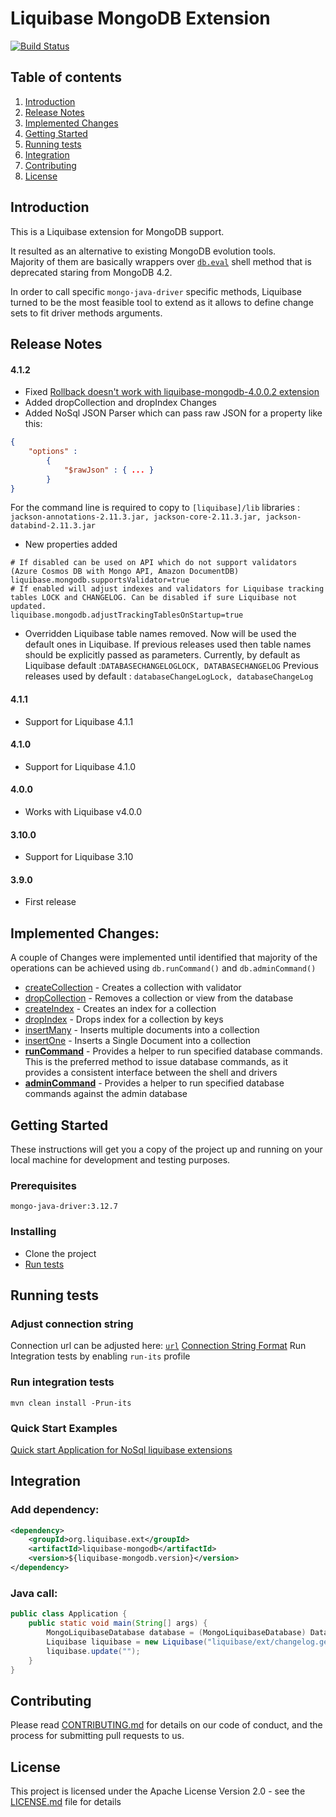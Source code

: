 # Liquibase MongoDB Extension

[![Build Status](https://travis-ci.com/liquibase/liquibase-mongodb.svg?branch=master)](https://travis-ci.com/liquibase/liquibase-mongodb)

## Table of contents

1. [Introduction](#introduction)
1. [Release Notes](#release-notes)
1. [Implemented Changes](#implemented-changes)
1. [Getting Started](#getting-started)
1. [Running tests](#running-tests)
1. [Integration](#integration)
1. [Contributing](#contributing)
1. [License](#license)

<a name="introduction"></a>
## Introduction

This is a Liquibase extension for MongoDB support. 

It resulted as an alternative to existing MongoDB evolution tools.  
Majority of them are basically wrappers over [`db.eval`](https://docs.mongodb.com/manual/reference/method/db.eval/#db.eval) shell method that is deprecated staring from MongoDB 4.2.

In order to call specific `mongo-java-driver` specific methods, 
Liquibase turned to be the most feasible tool to extend as it allows to define change sets to fit driver methods arguments.

<a name="release-notes"></a>
## Release Notes

#### 4.1.2
* Fixed [Rollback doesn't work with liquibase-mongodb-4.0.0.2 extension](https://github.com/liquibase/liquibase-mongodb/issues/38)
* Added dropCollection and dropIndex Changes
* Added NoSql JSON Parser which can pass raw JSON for a property like this:
```json 
{
    "options" : 
        {
            "$rawJson" : { ... }
        }
}
```
For the command line is required to copy to `[liquibase]/lib` 
libraries : `jackson-annotations-2.11.3.jar, jackson-core-2.11.3.jar, jackson-databind-2.11.3.jar`

* New properties added
```properties
# If disabled can be used on API which do not support validators (Azure Cosmos DB with Mongo API, Amazon DocumentDB)
liquibase.mongodb.supportsValidator=true
# If enabled will adjust indexes and validators for Liquibase tracking tables LOCK and CHANGELOG. Can be disabled if sure Liquibase not updated.
liquibase.mongodb.adjustTrackingTablesOnStartup=true
```
* Overridden Liquibase table names removed. Now will be used the default ones in Liquibase. If previous releases used then table names should be explicitly passed as parameters.
Currently, by default as Liquibase default :`DATABASECHANGELOGLOCK, DATABASECHANGELOG`
Previous releases used by default : `databaseChangeLogLock, databaseChangeLog`

#### 4.1.1
* Support for Liquibase 4.1.1

#### 4.1.0
* Support for Liquibase 4.1.0

#### 4.0.0
* Works with Liquibase v4.0.0

#### 3.10.0
* Support for Liquibase 3.10

#### 3.9.0
* First release

<a name="implemented-changes"></a>
## Implemented Changes:

A couple of Changes were implemented until identified that majority of the operations can be achieved using `db.runCommand()` and `db.adminCommand()`

* [createCollection](https://docs.mongodb.com/manual/reference/method/db.createCollection/#db.createCollection) - 
Creates a collection with validator
* [dropCollection](https://docs.mongodb.com/manual/reference/method/db.collection.drop/#db-collection-drop) - 
Removes a collection or view from the database
* [createIndex](https://docs.mongodb.com/manual/reference/method/db.collection.createIndex/#db.collection.createIndex) - 
Creates an index for a collection
* [dropIndex](https://docs.mongodb.com/manual/reference/method/db.collection.dropIndex/#db.collection.dropIndex) - 
Drops index for a collection by keys
* [insertMany](https://docs.mongodb.com/manual/reference/method/db.collection.insertMany/#db.collection.insertMany) - 
Inserts multiple documents into a collection
* [insertOne](https://docs.mongodb.com/manual/tutorial/insert-documents/#insert-a-single-document) - 
Inserts a Single Document into a collection
* [__runCommand__](https://docs.mongodb.com/manual/reference/method/db.runCommand/#db-runcommand) - 
Provides a helper to run specified database commands. This is the preferred method to issue database commands, as it provides a consistent interface between the shell and drivers
* [__adminCommand__](https://docs.mongodb.com/manual/reference/method/db.adminCommand/#db.adminCommand) - 
Provides a helper to run specified database commands against the admin database

<a name="getting-started"></a>
## Getting Started

These instructions will get you a copy of the project up and running on your local machine for development and testing purposes. 

### Prerequisites

```
mongo-java-driver:3.12.7
```

### Installing

* Clone the project
* [Run tests](#running-tests)

<a name="running-tests"></a>
## Running tests

### Adjust connection string
 
Connection url can be adjusted here: [`url`](./src/test/resources/liquibase.properties)
[Connection String Format](https://docs.mongodb.com/manual/reference/connection-string/)
Run Integration tests by enabling `run-its` profile 

### Run integration tests

```shell script
mvn clean install -Prun-its
```

### Quick Start Examples

[Quick start Application for NoSql liquibase extensions](https://github.com/alexandru-slobodcicov/liquibase-nosql-quickstart)

<a name="integration"></a>
## Integration

### Add dependency: 

```xml
<dependency>
    <groupId>org.liquibase.ext</groupId>
    <artifactId>liquibase-mongodb</artifactId>
    <version>${liquibase-mongodb.version}</version>
</dependency>
```
### Java call:
```java
public class Application {
    public static void main(String[] args) {
        MongoLiquibaseDatabase database = (MongoLiquibaseDatabase) DatabaseFactory.getInstance().openDatabase(url, null, null, null, null);
        Liquibase liquibase = new Liquibase("liquibase/ext/changelog.generic.test.xml", new ClassLoaderResourceAccessor(), database);
        liquibase.update("");
    }
}
```

<a name="contributing"></a>
## Contributing

Please read [CONTRIBUTING.md](./CONTRIBUTING.md) for details on our code of conduct, and the process for submitting pull requests to us.

<a name="license"></a>
## License

This project is licensed under the Apache License Version 2.0 - see the [LICENSE.md](LICENSE.md) file for details



